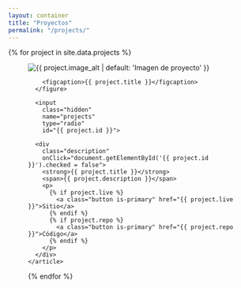 ```yaml
---
layout: container
title: "Proyectos"
permalink: "/projects/"
---
```


<section class="projects">
  {% for project in site.data.projects %}
    <article>
      <figure>
        <label for="{{ project.id }}">
          <img
            src="{{ project.image }}"
            alt="{{ project.image_alt | default: 'Imagen de proyecto' }}" />
        </label>

        <figcaption>{{ project.title }}</figcaption>
      </figure>

      <input
        class="hidden"
        name="projects"
        type="radio"
        id="{{ project.id }}">

      <div
        class="description"
        onClick="document.getElementById('{{ project.id }}').checked = false">
        <strong>{{ project.title }}</strong>
        <span>{{ project.description }}</span>
        <p>
          {% if project.live %}
            <a class="button is-primary" href="{{ project.live }}">Sitio</a>
          {% endif %}
          {% if project.repo %}
            <a class="button is-primary" href="{{ project.repo }}">Código</a>
          {% endif %}
        </p>
      </div>
    </article>
  {% endfor %}
</section>

